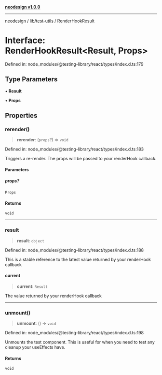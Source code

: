 [**neodesign v1.0.0**](../../../README.md)

***

[neodesign](../../../modules.md) / [lib/test-utils](../README.md) / RenderHookResult

# Interface: RenderHookResult\<Result, Props\>

Defined in: node\_modules/@testing-library/react/types/index.d.ts:179

## Type Parameters

• **Result**

• **Props**

## Properties

### rerender()

> **rerender**: (`props`?) => `void`

Defined in: node\_modules/@testing-library/react/types/index.d.ts:183

Triggers a re-render. The props will be passed to your renderHook callback.

#### Parameters

##### props?

`Props`

#### Returns

`void`

***

### result

> **result**: `object`

Defined in: node\_modules/@testing-library/react/types/index.d.ts:188

This is a stable reference to the latest value returned by your renderHook
callback

#### current

> **current**: `Result`

The value returned by your renderHook callback

***

### unmount()

> **unmount**: () => `void`

Defined in: node\_modules/@testing-library/react/types/index.d.ts:198

Unmounts the test component. This is useful for when you need to test
any cleanup your useEffects have.

#### Returns

`void`
